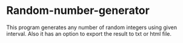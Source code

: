 # Random-number-generator
This program generates any number of random integers using given interval.
Also it has an option to export the result to txt or html file.
